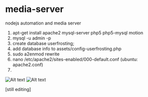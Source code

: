 # media-server
nodejs automation and media server

1. apt-get install apache2 mysql-server php5 php5-mysql motion
2. mysql -u admin -p
3. create database userfrosting;
3. add database info to assets/config-userfrosting.php
4. sudo a2enmod rewrite
5. nano /etc/apache2/sites-enabled/000-default.conf (ubuntu: apache2.conf)
6. 


![Alt text](https://github.com/physiii/media-server/blob/master/Screenshot%20from%202015-12-30%2012-35-47.png "Dashboard")
![Alt text](https://github.com/physiii/media-server/blob/master/Screenshot%20from%202015-12-30%2012-36-57.png "Devices")

[still editing]
